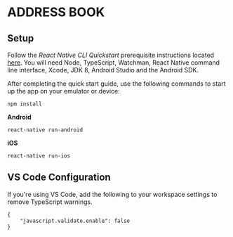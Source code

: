 # ADDRESS BOOK

## Setup

Follow the *React Native CLI Quickstart* prerequisite instructions located [here](https://facebook.github.io/react-native/docs/getting-started). You will need Node, TypeScript, Watchman, React Native command line interface, Xcode, JDK 8, Android Studio and the Android SDK. 

After completing the quick start guide, use the following commands to start up the app on your emulator or device:

```
npm install
```

**Android**

```
react-native run-android
```

**iOS**

```
react-native run-ios
```

## VS Code Configuration

If you're using VS Code, add the following to your workspace settings to remove TypeScript warnings.

```
{
    "javascript.validate.enable": false
}
```